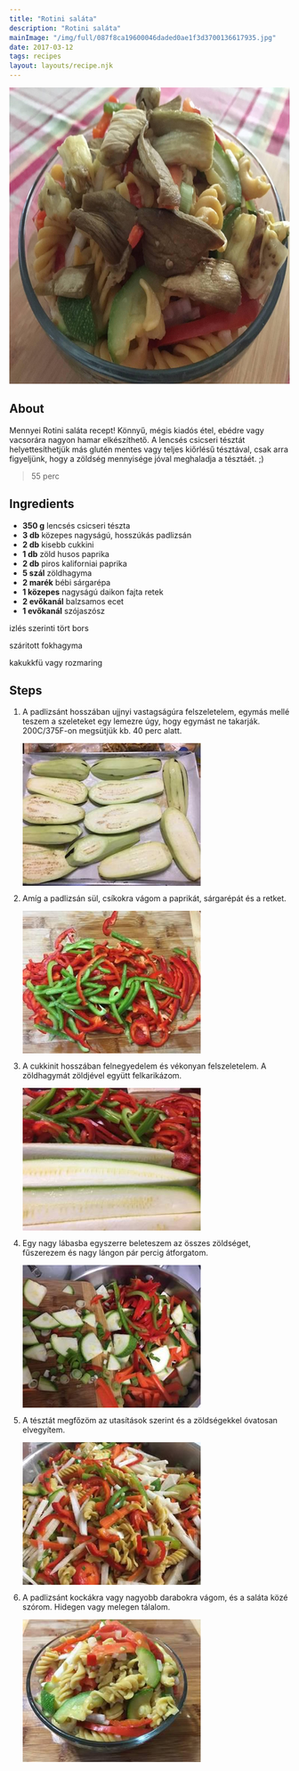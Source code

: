 ```yaml
---
title: "Rotini saláta"
description: "Rotini saláta"
mainImage: "/img/full/087f8ca19600046daded0ae1f3d3700136617935.jpg"
date: 2017-03-12
tags: recipes
layout: layouts/recipe.njk
---
```

                            
<p align="center"><a href="https://cookpad.com/hu/receptek/2214893-rotini-salata" rel="Recipe source page"><img width="751" height="532" src="/img/full/087f8ca19600046daded0ae1f3d3700136617935.jpg"/></a></p>

## About
Mennyei Rotini saláta recept! Könnyű, mégis kiadós étel, ebédre vagy vacsorára nagyon hamar elkészíthető. A lencsés csicseri tésztát helyettesíthetjük más glutén mentes vagy teljes kiőrlésű tésztával, csak arra figyeljünk, hogy a zöldség mennyisége jóval meghaladja a tésztáét. ;)

> 55 perc 

## Ingredients
* **350 g** lencsés csicseri tészta
* **3 db** közepes nagyságú, hosszúkás padlizsán
* **2 db** kisebb cukkini
* **1 db** zöld husos paprika
* **2 db** piros kaliforniai paprika
* **5 szál** zöldhagyma
* **2 marék** bébi sárgarépa
* **1 közepes** nagyságú daikon fajta retek
* **2 evőkanál** balzsamos ecet
* **1 evőkanál** szójaszósz

izlés szerinti tört bors

száritott fokhagyma

kakukkfü vagy rozmaring

## Steps

1. A padlizsánt hosszában ujjnyi vastagságúra felszeletelem, egymás mellé teszem a szeleteket egy lemezre úgy, hogy egymást ne takarják. 200C/375F-on megsütjük kb. 40 perc alatt.
 
    <p><img width="320" height="256" align="left" src="/img/full/87fc4117b0a46e90a607989d3300ab0c03877837.jpg"/></p><div style="clear: both"/>

2. Amíg a padlizsán sül, csíkokra vágom a paprikát, sárgarépát és a retket.
 
    <p><img width="320" height="256" align="left" src="/img/full/d04abb19355bc285feb70eec36fde0e62cbff5d7.jpg"/></p><div style="clear: both"/>

3. A cukkinit hosszában felnegyedelem és vékonyan felszeletelem. A zöldhagymát zöldjével együtt felkarikázom.
 
    <p><img width="320" height="256" align="left" src="/img/full/cef22e397b3d32418b2088047687f5dbafabb5f7.jpg"/></p><div style="clear: both"/>

4. Egy nagy lábasba egyszerre beleteszem az összes zöldséget, fűszerezem és nagy lángon pár percig átforgatom.
 
    <p><img width="320" height="256" align="left" src="/img/full/8544550c5a3b437e0be0d839f73b3c5d60b7021e.jpg"/></p><div style="clear: both"/>

5. A tésztát megfőzöm az utasítások szerint és a zöldségekkel óvatosan elvegyítem.
 
    <p><img width="320" height="256" align="left" src="/img/full/873e16afbcf731007445cb8339f764098ceb1521.jpg"/></p><div style="clear: both"/>

6. A padlizsánt kockákra vagy nagyobb darabokra vágom, és a saláta közé szórom. Hidegen vagy melegen tálalom.
 
    <p><img width="320" height="256" align="left" src="/img/full/c5d1cf843175a253f331e7abc4e6ae6865063ec5.jpg"/></p><div style="clear: both"/>

